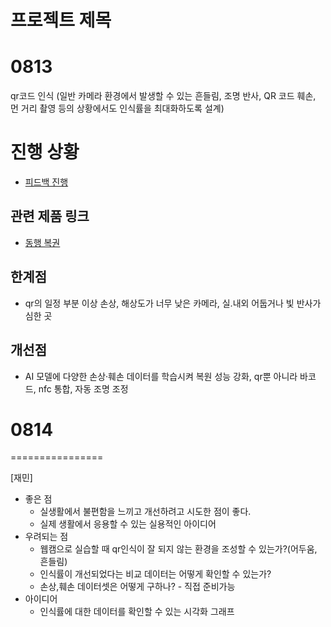 프로젝트 제목  
=============
# 0813

qr코드 인식 (일반 카메라 환경에서 발생할 수 있는 흔들림, 조명 반사, QR 코드 훼손, 먼 거리 촬영 등의 상황에서도 인식률을 최대화하도록 설계)

# 진행 상황
- [피드백 진행](/feedback/0814.md)


## 관련 제품 링크
- [동행 복권](https://dhlottery.co.kr/common.do?method=main)

## 한계점
- qr의 일정 부분 이상 손상, 해상도가 너무 낮은 카메라, 실.내외 어둡거나 빛 반사가 심한 곳

## 개선점
- AI 모델에 다양한 손상·훼손 데이터를 학습시켜 복원 성능 강화, qr뿐 아니라 바코드, nfc 통합, 자동 조명 조정


# 0814

================

[재민]
- 좋은 점
    - 실생활에서 불편함을 느끼고 개선하려고 시도한 점이 좋다.
    - 실제 생활에서 응용할 수 있는 실용적인 아이디어
- 우려되는 점
    - 웹캠으로 실습할 때 qr인식이 잘 되지 않는 환경을 조성할 수 있는가?(어두움, 흔들림)
    - 인식률이 개선되었다는 비교 데이터는 어떻게 확인할 수 있는가?
    - 손상,훼손 데이터셋은 어떻게 구하나? - 직접 준비가능
- 아이디어
    - 인식률에 대한 데이터를 확인할 수 있는 시각화 그래프